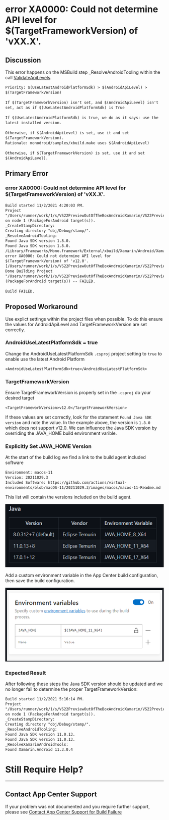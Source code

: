 # error XA0000: Could not determine API level for $(TargetFrameworkVersion) of 'vXX.X'. 

## Discussion
This error happens on the MSBuild step _ResolveAndroidTooling within the call [ValidateApiLevels](https://github.com/xamarin/xamarin-android/blob/617500c92d989c87641db7010595f296eeffcfde/src/Xamarin.Android.Build.Tasks/Tasks/Legacy/ResolveAndroidTooling.cs#L64).

    Priority: $(UseLatestAndroidPlatformSdk) > $(AndroidApiLevel) > $(TargetFrameworkVersion)

    If $(TargetFrameworkVersion) isn't set, and $(AndroidApiLevel) isn't set, act as if $(UseLatestAndroidPlatformSdk) is True

    If $(UseLatestAndroidPlatformSdk) is true, we do as it says: use the latest installed version.

    Otherwise, if $(AndroidApiLevel) is set, use it and set $(TargetFrameworkVersion).
    Rationale: monodroid/samples/xbuild.make uses $(AndroidApiLevel)

    Otherwise, if $(TargetFrameworkVersion) is set, use it and set $(AndroidApiLevel).

## Primary Error

### error XA0000: Could not determine API level for $(TargetFrameworkVersion) of 'vXX.X'.

    Build started 11/2/2021 4:20:03 PM.
    Project "/Users/runner/work/1/s/VS22PreviewOutOfTheBoxAndroidXamarin/VS22PreviewOutOfTheBoxAndroidXamarin.csproj" on node 1 (PackageForAndroid target(s)).
    _CreateStampDirectory:
    Creating directory "obj/Debug/stamp/".
    _ResolveAndroidTooling:
    Found Java SDK version 1.8.0.
    Found Java SDK version 1.8.0.
    /Library/Frameworks/Mono.framework/External/xbuild/Xamarin/Android/Xamarin.Android.Legacy.targets(250,5): error XA0000: Could not determine API level for $(TargetFrameworkVersion) of 'v12.0'. [/Users/runner/work/1/s/VS22PreviewOutOfTheBoxAndroidXamarin/VS22PreviewOutOfTheBoxAndroidXamarin.csproj]
    Done Building Project "/Users/runner/work/1/s/VS22PreviewOutOfTheBoxAndroidXamarin/VS22PreviewOutOfTheBoxAndroidXamarin.csproj" (PackageForAndroid target(s)) -- FAILED.

    Build FAILED.

## Proposed Workaround
Use explict settings within the project files when possible. To do this ensure the values for AndroidApiLevel and TargetFrameworkVersion are set correctly. 

### AndroidUseLatestPlatformSdk = true
Change the AndroidUseLatestPlatformSdk `.csproj` project setting to `true` to enable use the latest Android Platform

	<AndroidUseLatestPlatformSdk>true</AndroidUseLatestPlatformSdk>

### TargetFrameworkVersion
Ensure TargetFrameworkVersion is properly set in the `.csproj` do your desired target

    <TargetFrameworkVersion>v12.0</TargetFrameworkVersion>

If these values are set correctly, look for the statement ` Found Java SDK version ` and note the value. In the example above, the version is `1.8.0` which does not support v12.0. We can influence the Java SDK version by overriding the JAVA_HOME build environment varible.

### Explicitly Set JAVA_HOME Version
At the start of the build log we find a link to the build agent included software

    Environment: macos-11
    Version: 20211029.3
    Included Software: https://github.com/actions/virtual-environments/blob/macOS-11/20211029.3/images/macos/macos-11-Readme.md

This list will contain the versions included on the build agent.
 
![](/Images/Build_Agent_Java_Versions_Sample.png "Example Table")  


Add a custom environment variable in the App Center build configuration, then save the build configuration.

![](/Images/AppCenterBuildVariable_JAVA_HOME.png "AppCenter Build Enviornment Settings")

### Expected Result

After following these steps the Java SDK version should be updated and we no longer fail to determine the proper TargetFrameworkVersion:

    Build started 11/2/2021 5:16:14 PM.
    Project "/Users/runner/work/1/s/VS22PreviewOutOfTheBoxAndroidXamarin/VS22PreviewOutOfTheBoxAndroidXamarin.csproj" on node 1 (PackageForAndroid target(s)).
    _CreateStampDirectory:
    Creating directory "obj/Debug/stamp/".
    _ResolveAndroidTooling:
    Found Java SDK version 11.0.13.
    Found Java SDK version 11.0.13.
    _ResolveXamarinAndroidTools:
    Found Xamarin.Android 11.3.0.4

# Still Require Help?
---
## Contact App Center Support
If your problem was not documented and you require further support, please see [Contact App Center Support for Build Failure](/Build/Contact_App_Center_Suport_Build_Issue.md)






